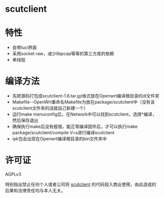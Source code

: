 scutclient
=================

# 特性

* 自带luci界面
* 采用socket raw，减少libpcap等等的第三方库的依赖
* 单线程

# 编译方法

* 先把源码打包成scutclient-1.6.tar.gz格式放在Openwrt编译根目录的dl文件夹
* Makefile--OpenWrt重命名Makefile为放在package/scutclient中（没有该scutclient文件夹的话就自己新建一个）
* 运行make menuconfig后，在Network中可以找到scutclient，选择*编译，然后保存退出
* 确保执行make后没有报错，能正常编译固件后，才可以执行make package/scutclient/compile V=s进行编译scutclient
* ipk包会出现在Openwrt编译根目录的bin文件夹中

# 许可证

AGPLv3

特别指出禁止任何个人或者公司将 [scutclient](http://github.com/scutclient/) 的代码投入商业使用，由此造成的后果和法律责任均与本人无关。 

